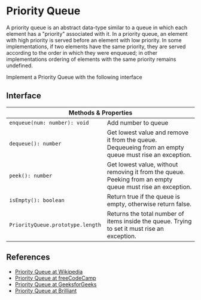 <h1>Priority Queue</h1>

<p>A priority queue is an abstract data-type similar to a queue in which each element has a "priority" associated with it. In a priority queue, an element with high priority is served before an element with low priority. In some implementations, if two elements have the same priority, they are served according to the order in which they were enqueued; in other implementations ordering of elements with the same priority remains undefined.</p>

<p>Implement a Priority Queue with the following interface</p>

<h2>Interface</h2>

<table>
 <thead>
  <tr>
    <th colspan="2">Methods & Properties</th>
  </tr>
 </thead>

 <tbody>
  <tr>
    <td><code>enqueue(num: number): void</code></td>
    <td>Add number to queue</td>
  </tr>

  <tr>
    <td><code>dequeue(): number</code></td>
    <td>Get lowest value and remove it from the queue. Dequeueing from an empty queue must rise an exception.</td>
  </tr>

  <tr>
    <td><code>peek(): number</code></td>
    <td>Get lowest value, without removing it from the queue. Peeking from an empty queue must rise an exception.</td>
  </tr>

  <tr>
    <td><code>isEmpty(): boolean</code></td>
    <td>Return true if the queue is empty, otherwise return false.</td>
  </tr>

  <tr>
    <td><code>PriorityQueue.prototype.length</code></td>
    <td>Returns the total number of items inside the queue. Trying to set it must rise an exception.</td>
  </tr>
 </tbody>

</table>

<h2>References</h2>

<ul>
  <li><a href="https://en.wikipedia.org/wiki/Priority_queue">Priority Queue at Wikipedia</a></li>
  <li><a href="https://www.freecodecamp.org/learn/coding-interview-prep/data-structures/create-a-priority-queue-class">Priority Queue at freeCodeCamp</a></li>
  <li><a href="https://www.geeksforgeeks.org/priority-queue-set-1-introduction/">Priority Queue at GeeksforGeeks</a></li>
 <li><a href="https://brilliant.org/wiki/priority-queues/">Priority Queue at Brilliant</a></li>
</ul>

